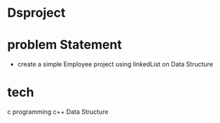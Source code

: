 # Dsproject
# problem Statement
- create a simple Employee project using linkedList on Data Structure
# tech
c programming 
c++
Data Structure
